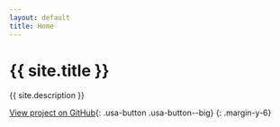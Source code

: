 ```yaml
---
layout: default
title: Home
---
```

# {{ site.title }}

{{ site.description }}

[View project on GitHub](https://github.com/Bixal/rapid-prototyping-with-uswds-event){: .usa-button .usa-button--big}
{: .margin-y-6}